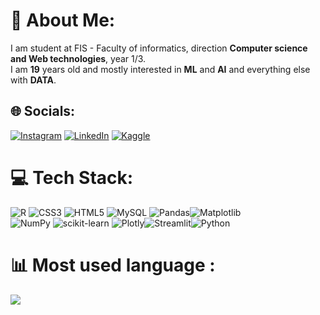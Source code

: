 # 💫 About Me:
I am student at FIS - Faculty of informatics, direction **Computer science and Web technologies**, year 1/3. <br>
I am **19** years old and mostly interested in **ML** and **AI** and everything else with **DATA**.

## 🌐 Socials:
[![Instagram](https://img.shields.io/badge/Instagram-%23E4405F.svg?logo=Instagram&logoColor=white)](https://instagram.com/zavodniknejc) [![LinkedIn](https://img.shields.io/badge/LinkedIn-%230077B5.svg?logo=linkedin&logoColor=white)](https://linkedin.com/in/nejc-zavodnik) 
[![Kaggle](https://img.shields.io/badge/Kaggle-%230095D5.svg?logo=Kaggle&logoColor=white)](https://www.kaggle.com/nejczavodnik)

# 💻 Tech Stack:
![R](https://img.shields.io/badge/r-%23276DC3.svg?style=for-the-badge&logo=r&logoColor=white) ![CSS3](https://img.shields.io/badge/css3-%231572B6.svg?style=for-the-badge&logo=css3&logoColor=white) ![HTML5](https://img.shields.io/badge/html5-%23E34F26.svg?style=for-the-badge&logo=html5&logoColor=white) ![MySQL](https://img.shields.io/badge/mysql-4479A1.svg?style=for-the-badge&logo=mysql&logoColor=white) ![Pandas](https://img.shields.io/badge/pandas-%23150458.svg?style=for-the-badge&logo=pandas&logoColor=white)![Matplotlib](https://img.shields.io/badge/Matplotlib-%23ffffff.svg?style=for-the-badge&logo=Matplotlib&logoColor=black)<br>  ![NumPy](https://img.shields.io/badge/numpy-%23013243.svg?style=for-the-badge&logo=numpy&logoColor=white) ![scikit-learn](https://img.shields.io/badge/scikit--learn-%23F7931E.svg?style=for-the-badge&logo=scikit-learn&logoColor=white) ![Plotly](https://img.shields.io/badge/Plotly-%233F4F75.svg?style=for-the-badge&logo=plotly&logoColor=white)![Streamlit](https://img.shields.io/badge/Streamlit-%23FE4B4B.svg?style=for-the-badge&logo=streamlit&logoColor=white)![Python](https://img.shields.io/badge/python-3670A0?style=for-the-badge&logo=python&logoColor=ffdd54)

# 📊 Most used language :
![](https://github-readme-stats.vercel.app/api/top-langs/?username=BatrixBT&theme=dark&hide_border=true&include_all_commits=false&count_private=false&layout=compact)

